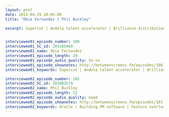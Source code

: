 ```yaml
---
layout: post
date: 2015-04-29 20:05:00
title: "Obie Fernandez | Phil Buckley"

excerpt: Supercut | Andela talent accelerator | Brilliance distribution | 4 year apprenticeship | Developer bootcamp | Obstacles | Female bootcamps | Paid apprentices | 100K devs | Transforming Africa | PayPal mafia | thoughtbot | Stellar team | thoughtworks || Oracle | Building PM software | Feature overload | Updating enterprise software | Fostering innovation | Day-to-day | Dealing w/ management | Small teams | Future of managers | Waterfall & agile | New features | Developers at Oracle | Designer skills


interviewee01_episode_number: 100
interviewee01_SC_id: 203185489
interviewee01_name: Obie Fernandez
interviewee01_episode_length: 29
interviewee01_episode_audio_quality: So-so
interviewee01_episode_shownotes: http://betweenscreens.fm/episodes/100
interviewee01_keywords: Supercut | Andela talent accelerator | Brilliance distribution | 4 year apprenticeship | Developer bootcamp | Obstacles | Female bootcamps | Paid apprentices | 100K devs | Transforming Africa | PayPal mafia | thoughtbot | Stellar team | thoughtworks

interviewee02_episode_number: 101
interviewee02_SC_id: 203903579
interviewee02_name: Phil Buckley
interviewee02_episode_length: 12
interviewee02_episode_audio_quality: Good
interviewee02_episode_shownotes: http://betweenscreens.fm/episodes/101
interviewee02_keywords: Oracle | Building PM software | Feature overload | Updating enterprise software | Fostering innovation | Day-to-day | Dealing w/ management | Small teams | Future of managers | Waterfall & agile | New features | Developers at Oracle | Designer skills
---
```

